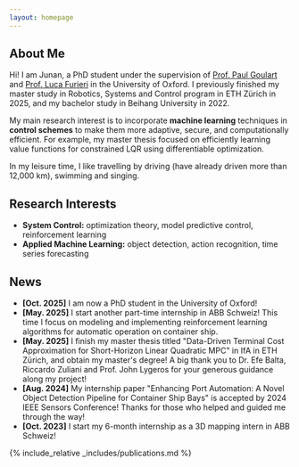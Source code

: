 ```yaml
---
layout: homepage
---
```


## About Me

Hi! I am Junan, a PhD student under the supervision of [Prof. Paul Goulart](https://users.ox.ac.uk/~engs1373/) and [Prof. Luca Furieri](https://www.lucafurieri.it/) in the University of Oxford. I previously finished my master study in Robotics, Systems and Control program in ETH Zürich in 2025, and my bachelor study in Beihang University in 2022.

My main research interest is to incorporate **machine learning** techniques in **control schemes** to make them more adaptive, secure, and computationally efficient. For example, my master thesis focused on efficiently learning value functions for constrained LQR using differentiable optimization.

In my leisure time, I like travelling by driving (have already driven more than 12,000 km), swimming and singing.

## Research Interests

- **System Control:** optimization theory, model predictive control, reinforcement learning
- **Applied Machine Learning:** object detection, action recognition, time series forecasting

## News
- **[Oct. 2025]** I am now a PhD student in the University of Oxford!
- **[May. 2025]** I start another part-time internship in ABB Schweiz! This time I focus on modeling and implementing reinforcement learning algorithms for automatic operation on container ship.
- **[May. 2025]** I finish my master thesis titled "Data-Driven Terminal Cost Approximation for Short-Horizon Linear Quadratic MPC" in IfA in ETH Zürich, and obtain my master's degree! A big thank you to Dr. Efe Balta, Riccardo Zuliani and Prof. John Lygeros for your generous guidance along my project!
- **[Aug. 2024]** My internship paper "Enhancing Port Automation: A Novel Object Detection Pipeline for Container Ship Bays" is accepted by 2024 IEEE Sensors Conference! Thanks for those who helped and guided me through the way!
- **[Oct. 2023]** I start my 6-month internship as a 3D mapping intern in ABB Schweiz!

{% include_relative _includes/publications.md %}

<!-- {% include_relative _includes/services.md %} -->
